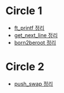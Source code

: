 # Circle 1

- [ft_printf 정리](https://yback.notion.site/ft_printf-a2d87151b3444c5e8f6a667b74cc36d1)
- [get_next_line 정리](https://yback.notion.site/get_next_line-afb00cb7167846f28ae49271fd1ad5dc)
- [born2beroot 정리](https://github.com/yback1223/42Inner/tree/master/Note/born2beroot)

# Circle 2

- [push_swap 정리](https://yback.notion.site/push_swap-9f6661a8e79848caad535384c687eafb)

